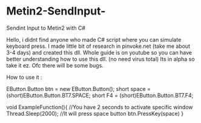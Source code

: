 # Metin2-SendInput-
Sendint Input to Metin2 with C#

Hello, i didnt find anyone who made C# script where you can simulate keyboard press. 
I made little bit of research in pinvoke.net (take me about 3-4 days) and created this dll.
Whole guide is on youtube so you can have better understanding how to use this dll. (no need virus total)
Its in alpha so take it ez. Ofc there will be some bugs.

How to use it : 

EButton.Button btn = new EButton.Button();
short space = (short)EButton.Button.BT7.SPACE;
short F4 = (short)EButton.Button.BT7.F4;

void ExampleFunction(){
//You have 2 seconds to activate specific window
Thread.Sleep(2000);
//It will press space button
btn.PressKey(space)
}
